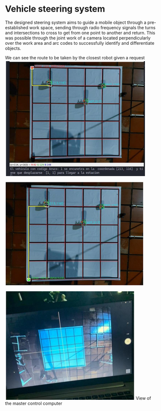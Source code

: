 # Vehicle steering system

The designed steering system aims to guide a mobile object through a pre-established work space, sending through radio frequency signals the turns and intersections to cross to get from one point to another and return. This was possible through the joint work of a camera located perpendicularly over the work area and arc codes to successfully identify and differentiate objects.


We can see the route to be taken by the closest robot given a request
![Image 1](Img/Resultados2.png)

![Image 2](Img/Resultados.png)


!["as"](Img/Resultados3.png)
View of the master control computer
